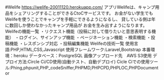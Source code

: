 #Welife
https://welife-20011120.herokuapp.com/
アプリWelifeは、キャンプ用品をシェアリングすることができるCtoCサービスです。
お金がない学生でもWelifeを使うことでキャンプを手軽にできるようになるし、
貸している側は年に数回しか使わなかったキャンプ用品が
お金を生み出すようになります。
Welifeの機能一覧
・リクエスト機能（投稿に対して借りたいと意思表明する機能）
・ログイン、サインアップ機能
・ページネーション機能
・検索機能
・投稿機能
・レスポンシブ対応
・投稿編集機能
Welifeの技術一覧
使用言語:PHP,HTML,CSS,Javascript
使用フレームワーク:Laravel,Bootstrap
本番環境：heroku
データベース：PostgreSQL
画像アップロード先　AWS S3使用
デプロイ方法:Circle Ci/CD使用(自動テスト、自動デプロイ)
Cicle Ciでの使用ツール:Phing,phpunit,PHP_codeSniffer,PHPMD,PHPCPD,PHPLOC,PHPDocumentor
